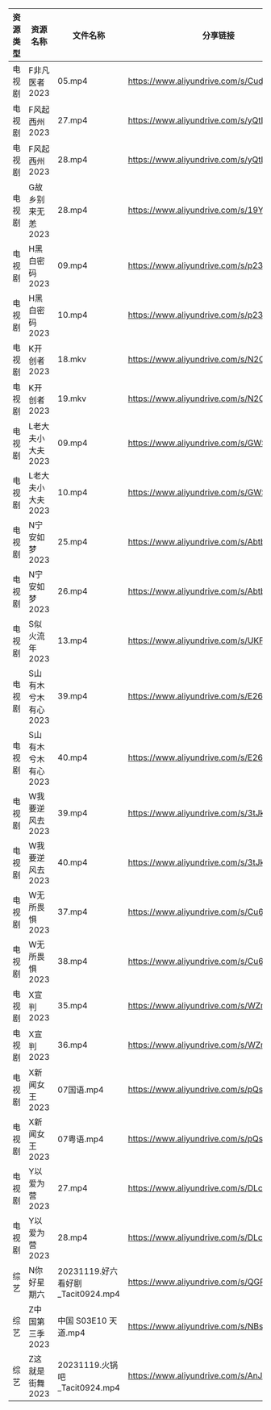 | 资源类型 | 资源名称         | 文件名称                         | 分享链接                                      | 更新时间                |
| ---- | ------------ | ---------------------------- | ----------------------------------------- | ------------------- |
| 电视剧  | F非凡医者2023    | 05.mp4                       | https://www.aliyundrive.com/s/CuddTpLJ9yP | 2023-11-20 08:15:05 |
| 电视剧  | F风起西州2023    | 27.mp4                       | https://www.aliyundrive.com/s/yQtLhNGepAP | 2023-11-20 00:05:07 |
| 电视剧  | F风起西州2023    | 28.mp4                       | https://www.aliyundrive.com/s/yQtLhNGepAP | 2023-11-20 00:05:07 |
| 电视剧  | G故乡别来无恙2023  | 28.mp4                       | https://www.aliyundrive.com/s/19Yd53iwKSU | 2023-11-20 00:05:10 |
| 电视剧  | H黑白密码2023    | 09.mp4                       | https://www.aliyundrive.com/s/p23GgU4TRB6 | 2023-11-20 00:05:17 |
| 电视剧  | H黑白密码2023    | 10.mp4                       | https://www.aliyundrive.com/s/p23GgU4TRB6 | 2023-11-20 00:05:16 |
| 电视剧  | K开创者2023     | 18.mkv                       | https://www.aliyundrive.com/s/N2CmALY5X1B | 2023-11-20 00:05:20 |
| 电视剧  | K开创者2023     | 19.mkv                       | https://www.aliyundrive.com/s/N2CmALY5X1B | 2023-11-20 00:05:19 |
| 电视剧  | L老大夫小大夫2023  | 09.mp4                       | https://www.aliyundrive.com/s/GWSE766C2nF | 2023-11-20 00:05:27 |
| 电视剧  | L老大夫小大夫2023  | 10.mp4                       | https://www.aliyundrive.com/s/GWSE766C2nF | 2023-11-20 00:05:26 |
| 电视剧  | N宁安如梦2023    | 25.mp4                       | https://www.aliyundrive.com/s/AbtbD1DVoha | 2023-11-20 08:15:09 |
| 电视剧  | N宁安如梦2023    | 26.mp4                       | https://www.aliyundrive.com/s/AbtbD1DVoha | 2023-11-20 08:15:09 |
| 电视剧  | S似火流年2023    | 13.mp4                       | https://www.aliyundrive.com/s/UKFtN7MHpX6 | 2023-11-20 00:05:34 |
| 电视剧  | S山有木兮木有心2023 | 39.mp4                       | https://www.aliyundrive.com/s/E26JyHnrEfb | 2023-11-20 00:05:38 |
| 电视剧  | S山有木兮木有心2023 | 40.mp4                       | https://www.aliyundrive.com/s/E26JyHnrEfb | 2023-11-20 00:05:37 |
| 电视剧  | W我要逆风去2023   | 39.mp4                       | https://www.aliyundrive.com/s/3tJkDuugcNK | 2023-11-20 08:15:13 |
| 电视剧  | W我要逆风去2023   | 40.mp4                       | https://www.aliyundrive.com/s/3tJkDuugcNK | 2023-11-20 08:15:13 |
| 电视剧  | W无所畏惧2023    | 37.mp4                       | https://www.aliyundrive.com/s/Cu63hcUUwzn | 2023-11-20 00:05:42 |
| 电视剧  | W无所畏惧2023    | 38.mp4                       | https://www.aliyundrive.com/s/Cu63hcUUwzn | 2023-11-20 00:05:42 |
| 电视剧  | X宣判2023      | 35.mp4                       | https://www.aliyundrive.com/s/WZmywrp2FQC | 2023-11-20 00:05:46 |
| 电视剧  | X宣判2023      | 36.mp4                       | https://www.aliyundrive.com/s/WZmywrp2FQC | 2023-11-20 00:05:46 |
| 电视剧  | X新闻女王2023    | 07国语.mp4                     | https://www.aliyundrive.com/s/pQso7VmMDJg | 2023-11-20 00:05:49 |
| 电视剧  | X新闻女王2023    | 07粤语.mp4                     | https://www.aliyundrive.com/s/pQso7VmMDJg | 2023-11-20 00:05:49 |
| 电视剧  | Y以爱为营2023    | 27.mp4                       | https://www.aliyundrive.com/s/DLcrknc5Xuj | 2023-11-20 08:15:16 |
| 电视剧  | Y以爱为营2023    | 28.mp4                       | https://www.aliyundrive.com/s/DLcrknc5Xuj | 2023-11-20 08:15:16 |
| 综艺   | N你好星期六       | 20231119.好六看好剧_Tacit0924.mp4 | https://www.aliyundrive.com/s/QGPr3eRo3pE | 2023-11-20 08:15:22 |
| 综艺   | Z中国第三季2023   | 中国 S03E10 天道.mp4             | https://www.aliyundrive.com/s/NBsrLcBRNXc | 2023-11-20 00:07:12 |
| 综艺   | Z这就是街舞2023   | 20231119.火锅吧_Tacit0924.mp4   | https://www.aliyundrive.com/s/AnJxPe7Xdci | 2023-11-20 00:07:18 |

